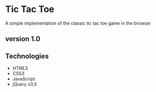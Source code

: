
# Tic Tac Toe 

A simple implementation of the classic tic tac toe game in the browser

## version 1.0

## Technologies
- HTML5
- CSS3
- JavaScript
- jQuery v3.5